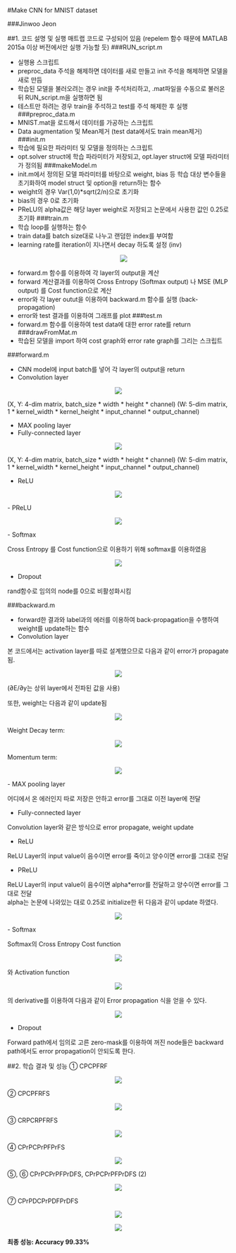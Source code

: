 #Make CNN for MNIST dataset

###Jinwoo Jeon

##1. 코드 설명 및 실행
매트랩 코드로 구성되어 있음 (repelem 함수 때문에 MATLAB 2015a 이상 버전에서만 실행 가능할 듯)
###RUN_script.m
- 실행용 스크립트
- preproc_data 주석을 해제하면 데이터를 새로 만들고 init 주석을 해제하면 모델을 새로 만듬
- 학습된 모델을 불러오려는 경우 init을 주석처리하고, .mat파일을 수동으로 불러온 뒤 RUN_script.m을 실행하면 됨
- 테스트만 하려는 경우 train을 주석하고 test를 주석 해제한 후 실행
###preproc_data.m
- MNIST.mat을 로드해서 데이터를 가공하는 스크립트
- Data augmentation 및 Mean제거 (test data에서도 train mean제거)
###init.m
- 학습에 필요한 파라미터 및 모델을 정의하는 스크립트
- opt.solver struct에 학습 파라미터가 저장되고, opt.layer struct에 모델 파라미터가 정의됨
###makeModel.m
- init.m에서 정의된 모델 파라미터를 바탕으로 weight, bias 등 학습 대상 변수들을 초기화하여 model struct 및 option을 return하는 함수
- weight의 경우 Var(1,0)*sqrt(2/n)으로 초기화
- bias의 경우 0로 초기화
- PReLU의 alpha값은 해당 layer weight로 저장되고 논문에서 사용한 값인 0.25로 초기화
###train.m
- 학습 loop를 실행하는 함수
- train data를 batch size대로 나누고 랜덤한 index를 부여함
- learning rate를 iteration이 지나면서 decay 하도록 설정 (inv)  <p align="center">
<img src='https://cloud.githubusercontent.com/assets/16096001/16616573/f3f2aee0-43b8-11e6-8a7d-3643e2e97ad6.png'/></p>  
- forward.m 함수를 이용하여 각 layer의 output을 계산
- forward 계산결과를 이용하여 Cross Entropy (Softmax output) 나 MSE (MLP output) 를 Cost function으로 계산
- error와 각 layer outut을 이용하여 backward.m 함수를 실행 (back-propagation)
- error와 test 결과를 이용하여 그래프를 plot
###test.m
- forward.m 함수를 이용하여 test data에 대한 error rate를 return 
###drawFromMat.m
- 학습된 모델을 import 하여 cost graph와 error rate graph를 그리는 스크립트

###forward.m
- CNN model에 input batch를 넣어 각 layer의 output을 return
- Convolution layer  
<p align="center">
<img src='https://cloud.githubusercontent.com/assets/16096001/16616556/f389f8fa-43b8-11e6-99d3-bcf3587dacb1.png'/>
</p>
(X, Y: 4-dim matrix, batch_size * width * height * channel)  
(W: 5-dim matrix, 1 * kernel_width * kernel_height * input_channel * output_channel)  

- MAX pooling layer
- Fully-connected layer
<p align="center">
<img src='https://cloud.githubusercontent.com/assets/16096001/16616556/f389f8fa-43b8-11e6-99d3-bcf3587dacb1.png'/>
</p>
(X, Y: 4-dim matrix, batch_size * width * height * channel)  
(W: 5-dim matrix, 1 * kernel_width * kernel_height * input_channel * output_channel)

- ReLU
<p align="center">
<img src='https://cloud.githubusercontent.com/assets/16096001/16616557/f38bb744-43b8-11e6-832f-168beaf289e2.png'/>
</p>
- PReLU
<p align="center">
<img src='https://cloud.githubusercontent.com/assets/16096001/16616558/f38da00e-43b8-11e6-9ed6-76967f7291ee.png'/>
</p>
- Softmax

Cross Entropy 를 Cost function으로 이용하기 위해 softmax를 이용하였음
<p align="center">
<img src='https://cloud.githubusercontent.com/assets/16096001/16616559/f395628a-43b8-11e6-9783-d83422ea829b.png'/>
</p>

- Dropout

rand함수로 임의의 node를 0으로 비활성화시킴

###backward.m
- forward한 결과와 label과의 에러를 이용하여 back-propagation을 수행하여 weight를 update하는 함수
- Convolution layer

본 코드에서는 activation layer를 따로 설계했으므로 다음과 같이 error가 propagate됨.
<p align="center">
<img src='https://cloud.githubusercontent.com/assets/16096001/16616561/f39aa9d4-43b8-11e6-9a9b-8ac720e4448e.png'/>
</p>
(∂E/∂y는 상위 layer에서 전파된 값을 사용)

또한, weight는 다음과 같이 update됨
<p align="center">
<img src='https://cloud.githubusercontent.com/assets/16096001/16616560/f3995ade-43b8-11e6-9364-9778edd317bd.png'/>
</p>
Weight Decay term:
<p align="center">
<img src='https://cloud.githubusercontent.com/assets/16096001/16616562/f3b0c458-43b8-11e6-882d-53962504b8a6.png'/>
</p>
Momentum term:
<p align="center">
<img src='https://cloud.githubusercontent.com/assets/16096001/16616563/f3b29242-43b8-11e6-8cdd-30fbb5283c70.png'/>
</p>
- MAX pooling layer

어디에서 온 에러인지 따로 저장은 안하고 error를 그대로 이전 layer에 전달

- Fully-connected layer

Convolution layer와 같은 방식으로 error propagate, weight update

- ReLU

ReLU Layer의 input value이 음수이면 error를 죽이고 양수이면 error를 그대로 전달

- PReLU

ReLU Layer의 input value이 음수이면 alpha*error를 전달하고 양수이면 error를 그대로 전달  
alpha는 논문에 나와있는 대로 0.25로 initialize한 뒤 다음과 같이 update 하였다.
<p align="center">
<img src='https://cloud.githubusercontent.com/assets/16096001/16616564/f3b4b914-43b8-11e6-9640-adddc0b5a7d7.png'/>
</p>
- Softmax

Softmax의 Cross Entropy Cost function
<p align="center">
<img src='https://cloud.githubusercontent.com/assets/16096001/16616558/f38da00e-43b8-11e6-9ed6-76967f7291ee.png'/>
</p>
와 Activation function
<p align="center">
<img src='https://cloud.githubusercontent.com/assets/16096001/16616566/f3c39d58-43b8-11e6-9ae6-db647396e4a1.png'/>
</p>
의 derivative를 이용하여 다음과 같이 Error propagation 식을 얻을 수 있다.
<p align="center">
<img src='https://cloud.githubusercontent.com/assets/16096001/16616897/44caaa64-43bb-11e6-83b2-88cca84da623.png'/>
</p>

- Dropout

Forward path에서 임의로 고른 zero-mask를 이용하여 꺼진 node들은 backward path에서도 error propagation이 안되도록 한다.

##2. 학습 결과 및 성능
① CPCPFRF
<p align="center">
<img src='https://cloud.githubusercontent.com/assets/16096001/16616567/f3c841fa-43b8-11e6-9f89-c81a7f88abd3.png'/>
</p>
 
② CPCPFRFS
<p align="center">
<img src='https://cloud.githubusercontent.com/assets/16096001/16616568/f3d7424a-43b8-11e6-9eb6-2b3f40b93d03.png'/>
</p>
 
③ CRPCRPFRFS
<p align="center">
<img src='https://cloud.githubusercontent.com/assets/16096001/16616569/f3d919e4-43b8-11e6-9922-12ad3a974b6c.png'/>
</p>
 
④ CPrPCPrPFPrFS
<p align="center">
<img src='https://cloud.githubusercontent.com/assets/16096001/16616570/f3db2842-43b8-11e6-862d-63fd37ce2bb7.png'/>
</p>
 
⑤, ⑥ CPrPCPrPFPrDFS, CPrPCPrPFPrDFS (2)
<p align="center">
<img src='https://cloud.githubusercontent.com/assets/16096001/16616571/f3e7aebe-43b8-11e6-9e32-7a55fad49ed2.png'/>
</p>
 
⑦ CPrPDCPrPDFPrDFS
<p align="center">
<img src='https://cloud.githubusercontent.com/assets/16096001/16616572/f3f1e726-43b8-11e6-930d-0d5afc47ff28.png'/>
</p>
 


<p align="center">
<img src='https://cloud.githubusercontent.com/assets/16096001/16616973/c73a0ea4-43bb-11e6-84b6-a0e77463b9b2.png'/>
</p>
 

**최종 성능: Accuracy 99.33%**
